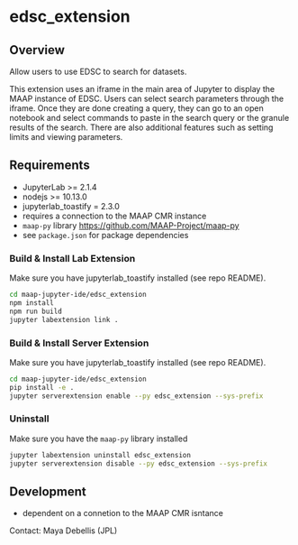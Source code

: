 # edsc_extension

## Overview
Allow users to use EDSC to search for datasets. 

This extension uses an iframe in the main area of Jupyter to display the MAAP instance of EDSC. Users can select search parameters through the iframe. Once they are done creating a query, they can go to an open notebook and select commands to paste in the search query or the granule results of the search. There are also additional features such as setting limits and viewing parameters.

## Requirements
* JupyterLab >= 2.1.4
* nodejs >= 10.13.0
* jupyterlab_toastify = 2.3.0
* requires a connection to the MAAP CMR instance
* `maap-py` library https://github.com/MAAP-Project/maap-py
* see `package.json` for package dependencies


### Build & Install Lab Extension
Make sure you have jupyterlab_toastify installed (see repo README).

```bash
cd maap-jupyter-ide/edsc_extension
npm install
npm run build
jupyter labextension link .
```

### Build & Install Server Extension
Make sure you have jupyterlab_toastify installed (see repo README).

```bash
cd maap-jupyter-ide/edsc_extension
pip install -e .
jupyter serverextension enable --py edsc_extension --sys-prefix
```

### Uninstall
Make sure you have the `maap-py` library installed

```bash
jupyter labextension uninstall edsc_extension
jupyter serverextension disable --py edsc_extension --sys-prefix
```

## Development
* dependent on a connetion to the MAAP CMR isntance

Contact: Maya Debellis (JPL)
